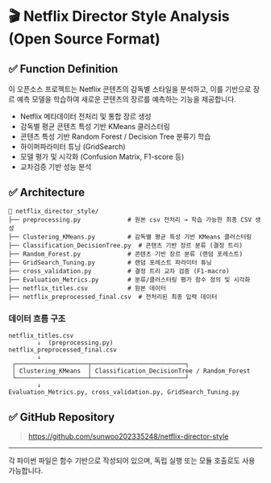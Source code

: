 # 🎬 Netflix Director Style Analysis (Open Source Format)

## ✅ Function Definition

이 오픈소스 프로젝트는 Netflix 콘텐츠의 감독별 스타일을 분석하고, 
이를 기반으로 장르 예측 모델을 학습하여 새로운 콘텐츠의 장르를 예측하는 기능을 제공합니다.

- Netflix 메타데이터 전처리 및 통합 장르 생성
- 감독별 평균 콘텐츠 특성 기반 KMeans 클러스터링
- 콘텐츠 특성 기반 Random Forest / Decision Tree 분류기 학습
- 하이퍼파라미터 튜닝 (GridSearch)
- 모델 평가 및 시각화 (Confusion Matrix, F1-score 등)
- 교차검증 기반 성능 분석

## ✅ Architecture

```
📁 netflix_director_style/
├── preprocessing.py             # 원본 csv 전처리 → 학습 가능한 최종 CSV 생성
├── Clustering_KMeans.py         # 감독별 평균 특성 기반 KMeans 클러스터링
├── Classification_DecisionTree.py  # 콘텐츠 기반 장르 분류 (결정 트리)
├── Random_Forest.py             # 콘텐츠 기반 장르 분류 (랜덤 포레스트)
├── GridSearch_Tuning.py         # 랜덤 포레스트 파라미터 튜닝
├── cross_validation.py          # 결정 트리 교차 검증 (F1-macro)
├── Evaluation_Metrics.py        # 분류/클러스터링 평가 함수 정의 및 시각화
├── netflix_titles.csv           # 원본 데이터
├── netflix_preprocessed_final.csv  # 전처리된 최종 입력 데이터
```

### 데이터 흐름 구조

```
netflix_titles.csv
        ↓  (preprocessing.py)
netflix_preprocessed_final.csv
        ↓
 ┌────────────────────┬──────────────────────────┐
 │ Clustering_KMeans  │ Classification_DecisionTree / Random_Forest
 └────────────────────┴──────────────────────────┘
        ↓
Evaluation_Metrics.py, cross_validation.py, GridSearch_Tuning.py
```

## ✅ GitHub Repository
> https://github.com/sunwoo202335248/netflix-director-style

---

각 파이썬 파일은 함수 기반으로 작성되어 있으며, 독립 실행 또는 모듈 호출로도 사용 가능합니다.
